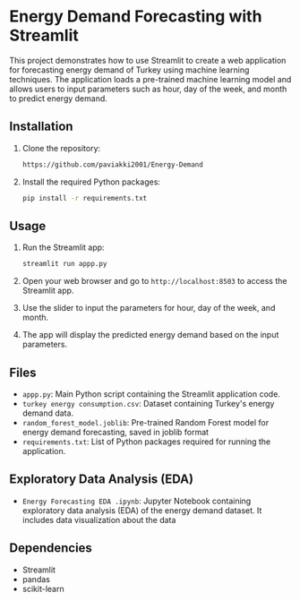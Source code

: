 # Energy Demand Forecasting with Streamlit

This project demonstrates how to use Streamlit to create a web application for forecasting energy demand of Turkey using machine learning techniques. The application loads a pre-trained machine learning model and allows users to input parameters such as hour, day of the week, and month to predict energy demand.

## Installation

1. Clone the repository:

    ```bash
    https://github.com/paviakki2001/Energy-Demand
    ```

2. Install the required Python packages:

    ```bash
    pip install -r requirements.txt
    ```

## Usage

1. Run the Streamlit app:

    ```bash
    streamlit run appp.py
    ```

2. Open your web browser and go to `http://localhost:8503` to access the Streamlit app.

3. Use the slider to input the parameters for hour, day of the week, and month.

4. The app will display the predicted energy demand based on the input parameters.

## Files

- `appp.py`: Main Python script containing the Streamlit application code.
- `turkey energy consumption.csv`: Dataset containing Turkey's energy demand data.
- `random_forest_model.joblib`: Pre-trained Random Forest model for energy demand forecasting, saved in joblib format
- `requirements.txt`: List of Python packages required for running the application.

## Exploratory Data Analysis (EDA)

- `Energy Forecasting EDA .ipynb`: Jupyter Notebook containing exploratory data analysis (EDA) of the energy demand dataset. It includes data visualization about the data

## Dependencies

- Streamlit
- pandas
- scikit-learn
